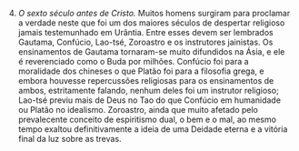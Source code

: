﻿4. *O sexto século antes de Cristo.* Muitos homens surgiram para proclamar a verdade neste que foi um dos maiores séculos de despertar religioso jamais testemunhado em Urântia. Entre esses devem ser lembrados Gautama, Confúcio, Lao-tsé, Zoroastro e os instrutores jainistas. Os ensinamentos de Gautama tornaram-se muito difundidos na Ásia, e ele é reverenciado como o Buda por milhões. Confúcio foi para a moralidade dos chineses o que Platão foi para a filosofia grega, e embora houvesse repercussões religiosas para os ensinamentos de ambos, estritamente falando, nenhum deles foi um instrutor religioso; Lao-tsé previu mais de Deus no Tao do que Confúcio em humanidade ou Platão no idealismo. Zoroastro, ainda que muito afetado pelo prevalecente conceito de espiritismo dual, o bem e o mal, ao mesmo tempo exaltou definitivamente a ideia de uma Deidade eterna e a vitória final da luz sobre as trevas.